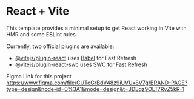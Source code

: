 # React + Vite

This template provides a minimal setup to get React working in Vite with HMR and some ESLint rules.

Currently, two official plugins are available:

- [@vitejs/plugin-react](https://github.com/vitejs/vite-plugin-react/blob/main/packages/plugin-react/README.md) uses [Babel](https://babeljs.io/) for Fast Refresh
- [@vitejs/plugin-react-swc](https://github.com/vitejs/vite-plugin-react-swc) uses [SWC](https://swc.rs/) for Fast Refresh

Figma Link for this project 
https://www.figma.com/file/CUToGrBdV48z9iUVUx8V7g/BRAND-PAGE?type=design&node-id=0%3A1&mode=design&t=JDEqz9OLT7RvZ5kR-1
